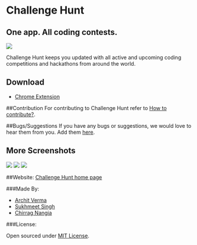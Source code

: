 # Challenge Hunt

## One app. All coding contests.
![](http://imgur.com/dBnhUGN.png?1)

Challenge Hunt keeps you updated with all active and upcoming coding competitions and hackathons from around the world.

## Download
* [Chrome Extension](https://bit.ly/challengehunt)

##Contribution
For contributing to Challenge Hunt refer to [How to contribute?](CONTRIBUTING.md).

##Bugs/Suggestions
If you have any bugs or suggestions, we would love to hear them from you. Add them [here](https://github.com/ChallengeHunt/challengehunt/issues/new).

## More Screenshots
![](http://i.imgur.com/RH0kzPO.png?1)
![](http://i.imgur.com/kSK4xNV.png?1)
![](http://i.imgur.com/nHXgRQP.png?1)

##Website:
[Challenge Hunt home page](http://challengehunt.github.io)

###Made By:

* [Archit Verma](https://github.com/architv)
* [Sukhmeet Singh](https://github.com/sukhmeet032795)
* [Chirrag Nangia](https://github.com/chirrag03)

###License:

Open sourced under [MIT License](https://github.com/ChallengeHunt/challengehunt/blob/master/LICENSE.md).
